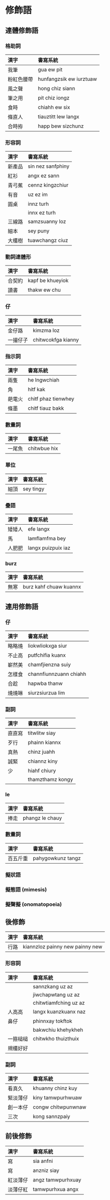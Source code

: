 # 修飾語

## 連體修飾語

### 格助詞

| 漢字 | 書寫系統 |
| :--- | :--- |
| 我筆 | gua ew pit |
| 粉紅色腰帶 | hunfangzsik ew iurztuaw |
| 風之聲 | hong chiz siann |
| 筆之用 | pit chiz iongz |
| 食時 | chiahh ew six |
| 條直人 | tiauztitt lew langx |
| 合時拵 | happ bew sizchunz |

### 形容詞

| 漢字 | 書寫系統 |
| :--- | :--- |
| 新產品 | sin nez sanfphiny |
| 紅衫 | angx ez sann |
| 青弓蕉 | cennz kingzchiur |
| 有音 | uz ez im |
| 圓桌 | innz turh |
|| innx ez turh |
| 三線路 | samzsuanny loz |
| 細本 | sey puny |
| 大欉樹 | tuawchangz ciuz |

### 動詞連體形

| 漢字 | 書寫系統 |
| :--- | :--- |
| 合契約 | kapf be khueyiok |
| 讀書 | thakw ew chu |

### 仔

| 漢字 | 書寫系統 |
| :--- | :--- |
| 金仔路 | kimzma loz |
| 一撮仔子 | chitwcokfga kianny |

### 指示詞

| 漢字 | 書寫系統 |
| :--- | :--- |
| 兩隻 | he lngwchiah |
| 角 | hitf kak |
| 葩電火 | chitf phaz tienwhey |
| 條墨 | chitf tiauz bakk |

### 數量詞

| 漢字 | 書寫系統 |
| :--- | :--- |
| 一尾魚 | chitwbue hix |

### 單位

| 漢字 | 書寫系統 |
| :--- | :--- |
| 細頂 | sey tingy |

### 疊語

| 漢字 | 書寫系統 |
| :--- | :--- |
| 矮矮人 | efe langx |
| 馬 | lamflamfma bey |
| 人肥肥 | langx puizpuix iaz |

### burz

| 漢字 | 書寫系統 |
| :--- | :--- |
| 無寒 | burz kahf chuaw kuannx |

## 連用修飾語

### 仔

| 漢字 | 書寫系統 |
| :--- | :--- |
| 略略燒 | liokwliokxga siur |
| 不止高 | putfchifia kuanx |
| 嶄然美 | chamfjienzna suiy |
| 怎樣食 | channfiunnzuann chiahh |
| 合趁 | hapwba thanw |
| 燒燒啉 | siurzsiurzua lim |

### 副詞

| 漢字 | 書寫系統 |
| :--- | :--- |
| 直直寫 | titwlitw siay |
| 歹行 | phainn kiannx |
| 真熱 | chinz juahh |
| 誠緊 | chiannz kiny |
| 少 | hiahf chiury |
|| thamzthamz kongy |

### le

| 漢字 | 書寫系統 |
| :--- | :--- |
| 捧走 | phangz le chauy |

### 數量詞

| 漢字 | 書寫系統 |
| :--- | :--- |
| 百五斤重 | pahygowkunz tangz |

### 擬狀語

### 擬態語 (mimesis)

### 擬聲擬 (onomatopoeia)

## 後修飾

| 漢字 | 書寫系統 |
| :--- | :--- |
| 行路 | kiannzloz painny new painny new |

### 形容詞

| 漢字 | 書寫系統 |
| :--- | :--- |
|| sannzkang uz az |
|| jiwchapwtang uz az |
|| chitwtiamfching uz az |
| 人高高 | langx kuanzkuanx naz |
| 鼻仔 | phinnxay tokftok |
|| bakwchiu khehykheh |
| 一箍槌槌 | chitwkho thuizthuix |
| 規欉好好 ||

### 副詞

| 漢字 | 書寫系統 |
| :--- | :--- |
| 看真久 | khuanny chinz kuy |
| 緊淡薄仔 | kiny tamwpurhwuaw |
| 創一本仔 | congw chitwpunwnaw|
| 三次 | kong sannzpaiy |

## 前後修飾

| 漢字 | 書寫系統 |
| :--- | :--- |
| 寫 | sia anfni |
| 寫 | anzniz siay |
| 紅淡薄仔 | angz tamwpurhxuay |
| 淡薄仔紅 | tamwpurhxua angx |
